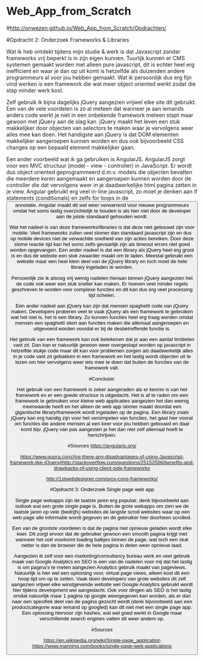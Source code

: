 # Web_App_from_Scratch
#http://onwezen.github.io/Web_App_from_Scratch/Opdrachten/

#Opdracht 2: Onderzoek Frameworks & Libraries

Wat ik heb ontdekt tijdens mijn studie & werk is dat Javascript zonder frameworks
vrij beperkt is in zijn eigen kunnen. Tuurlijk kunnen er CMS systemen gemaakt worden
met alleen pure javascript, dit is echter heel erg inefficient en waar je dan op uit komt
is hetzelfde als duizenden andere programmeurs al voor jou hebben gemaakt. Wat ik persoonlijk
dus erg fijn vind werken is een framework die wat meer object oriented werkt zodat die stap
minder werk kost.

Zelf gebruik ik bijna dagelijks jQuery aangezien vrijwel elke site dit gebruikt. Een van de vele
voordelen is zo al meteen dat wanneer je aan iemands anders code werkt je niet in een onbekende
framework meteen stapt maar gewoon met jQuery aan de slag kan. jQuery maakt het leven een stuk makkelijker
door objecten van selectors te maken waar je vervolgens weer alles mee kan doen. Het handigste aan jQuery
is dat DOM elementen makkelijker aangeroepen kunnen worden en dus ook bijvoorbeeld CSS changes op een bepaald
element makkelijker gaan.

Een ander voorbeeld wat ik ga gebruiken is AngularJS. AngularJS zorgt voor een MVC structuur
(model - view - controller) in JavaScript. Er wordt dus object oriented geprogrammeerd d.m.v. models
die objecten bevatten die meerdere keren aangemaakt en aangeroepen kunnen worden door de controller
die dat vervolgens weer in je daadwerkelijke html pagina zetten in je view. Angular gebruikt erg veel
in-line javascript, zo moet je denken aan if statements (conditionals) en zelfs for loops in de <button> annotatie. 
Angular maakt dit wel weer verwarrend voor nieuwe programmeurs omdat het soms lastig overzichtelijk te houden is
als hier niet door de developer aan de juiste standaard gehouden wordt. 

Wat het nadeel is van deze frameworks/libraries is dat deze niet gebouwd zijn voor mobile.
Veel frameworks zullen veel slomer dan standaard javascript zijn en dus op mobile devices
niet de verwachtte snelheid van zijn acties bereiken. Door deze slome reactie tijd kan het soms
zelfs gevaarlijk zijn als timeout errors niet goed worden opgevangen. Een ander nadeel is dat een
library als jQuery heel erg groot is en dus de website een stuk zwaarder maakt om te laden. Meestal gebruikt
een website maar een heel klein deel van de jQuery library en toch moet de hele library ingeladen te worden.

Persoonlijk zie ik alsnog vrij weinig nadelen hieraan binnen jQuery aangezien het de code ook weer een stuk sneller
kan maken. Er hoeven veel minder regels geschreven te worden voor complexe functies en dit kan dus erg veel processing
tijd schelen.

Een ander nadeel aan jQuery kan zijn dat mensen spaghetti code van jQuery maken. Developers proberen veel te vaak
jQuery als een framework te gebruiken wat het niet is, het is een library. Zo kunnen functies heel erg traag worden
omdat mensen een spaghetti sliert aan functies maken die allemaal aangeroepen en uitgevoerd worden voordat er bij de 
desbetreffende functie is.

Het gebruik van een framework kan ook betekenen dat je aan een aantal limitieten vast zit. Dan kan er natuurlijk gewoon weer
overgestapt worden op javascript in hetzelfde stukje code maar dit kan voor problemen zorgen als daadwerkelijk alles in je code 
vast zit gebakken in een framework en het lastig wordt objecten uit te lezen om hier vervolgens weer iets mee te doen dat buiten
de functies van de framework valt.


#Conclusie:

Het gebruik van een framework is zeker aangeraden als er kennis is van het framework en er een goede structuur is uitgedacht.
Het is af te raden om een framework te gebruiken voor kleine web applicaties aangezien het dan weinig meerwaarde heeft en het
alleen de web app slomer maakt doordat een gigantische library/framework wordt ingeladen op de pagina.
Een library zoals jQuery kan erg handig zijn voor het versimpelen van functies, het gaat hier vooral om functies die andere
mensen al een keer voor jou hebben gebouwd en daar komt bijv. jQuery van pas aangezien je het dan niet zelf allemaal hoeft te herschrijven.


#Sources
https://angularjs.org/

https://www.quora.com/Are-there-any-disadvantages-of-using-Javascript-framework-like-jQuery#http://stackoverflow.com/questions/25152506/benefits-and-drawbacks-of-using-client-side-frameworks

http://1stwebdesigner.com/pros-cons-frameworks/

#Opdracht 3: Onderzoek Single page web app

Single page webapps zijn de laatste jaren erg populair, denk bijvoorbeeld aan outlook wat een grote single page is.
Buiten de grote webapps om zien we de laatste jaren op vele (bedrijfs) websites de langste scroll websites waar op een
web page alle informatie wordt gegeven en de gebruiker hier doorheen scrolled.

Een van de grootste voordelen is dat de pagina niet opnieuw geladen wordt elke keer. Dit zorgt ervoor dat de gebruiker
gewoon een smooth pagina krijgt met wanneer het ooit voorkomt loading balkjes binnen de page, wat toch een stuk netter is
dan de browser die de hele pagina in delen weer opnieuw laad.

Aangezien ik zelf voor een marketing/consultancy bureau werk en veel gebruik maak van Google Analytics en SEO is een van de nadelen
voor mij dat het lastig is om pagina's te meten aangezien Analytics gebruik maakt van pageviews. Natuurlijk is hier wel een oplossing voor,
virtual page views, alleen kost dit een hoop tijd om op te zetten. Vaak doen developers van grote websites dit zelf aangezien vrijwel elke winstgevende website
wel Google Analytics gebruikt wordt hier tijdens development wel aangedacht. Ook voor dingen als SEO is het lastig omdat natuurlijk maar 1 pagina op google weergegeven
kan worden, als er dan naar een specifiek deel van de pagina gezocht wordt (denk bijvoorbeeld aan een productcategorie waar iemand op googled) kan dit niet met een single page app.
Een oplossing hiervoor zijn hashes, wat wel goed werkt in Google maar verschillende search engines vatten dit weer anders op.

#Sources

https://en.wikipedia.org/wiki/Single-page_application
https://www.manning.com/books/single-page-web-applications